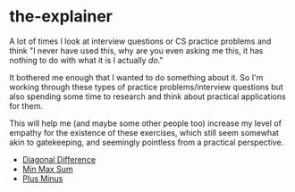 # the-explainer
A lot of times I look at interview questions or CS practice problems and think "I never have used this, why are you even asking me this, it has nothing to do with what it is I actually _do_." 

It bothered me enough that I wanted to do something about it. So I'm working through these types of practice problems/interview questions but also spending some time to research and think about practical applications for them. 

This will help me (and maybe some other people too) increase my level of empathy for the existence of these exercises, which still seem somewhat akin to gatekeeping, and seemingly pointless from a practical perspective. 

- [Diagonal Difference](diagonal-difference.md)
- [Min Max Sum](min-max-sum.md)
- [Plus Minus](plus-minus.md)
